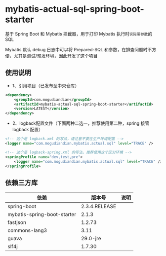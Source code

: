 # mybatis-actual-sql-spring-boot-starter

基于 Spring Boot 和 Mybatis 拦截器，用于打印 Mybatis 执行时`实际带参数`的 SQL

Mybatis 默认 debug 日志中可以将 Prepared-SQL 和参数，在排查问题时不方便，尤其是测试/预发环境，因此开发了这个项目

## 使用说明

- 1、引用项目（已发布至中央仓库）

```xml
<dependency>
    <groupId>com.mogudiandian</groupId>
    <artifactId>mybatis-actual-sql-spring-boot-starter</artifactId>
    <version>LATEST</version>
</dependency>
```

- 2、logback配置文件（下面两种二选一，推荐使用第二种，spring 接管 logback 配置）

```xml
<!-- 这个是 logback.xml 的写法，请注意不要在生产环境配置 -->
<logger name="com.mogudiandian.mybatis.actual.sql" level="TRACE" />
```

```xml
<!-- 这个是 logback-spring.xml 的写法，推荐使用这个区分环境 -->
<springProfile name="dev,test,pre">
    <logger name="com.mogudiandian.mybatis.actual.sql" level="TRACE" />
</springProfile>
```

## 依赖三方库

| 依赖                          | 版本号           | 说明  |
|-----------------------------|---------------|-----|
| spring-boot                 | 2.3.4.RELEASE |     |
| mybatis-spring-boot-starter | 2.1.3         |     |
| fastjson                    | 1.2.73        |     |
| commons-lang3               | 3.11          |     |
| guava                       | 29.0-jre      |     |
| slf4j                       | 1.7.30        |     |
